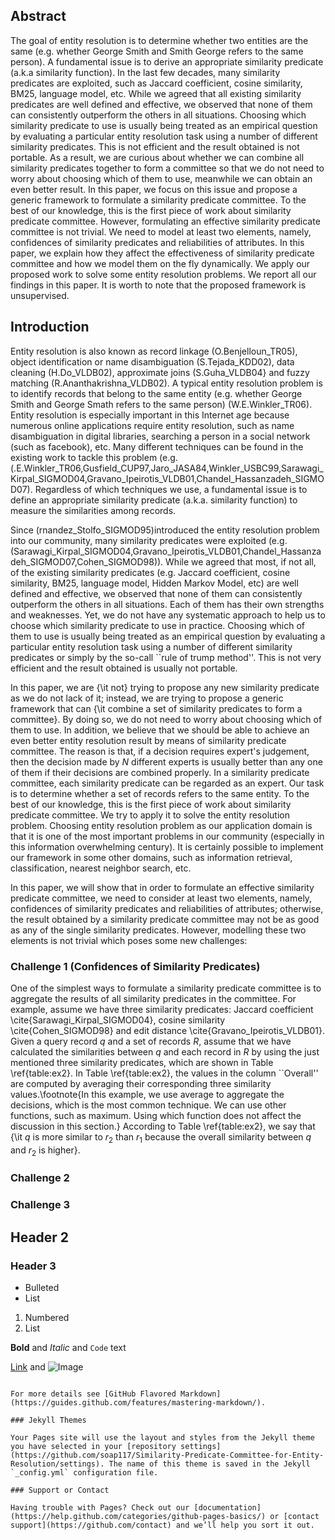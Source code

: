 ## Abstract

The goal of entity resolution is to determine whether two
entities are the same (e.g. whether George Smith and Smith George refers to the
same person). A fundamental issue is to derive an appropriate similarity
predicate (a.k.a similarity function). In the last few decades, many similarity
predicates are exploited, such as Jaccard coefficient, cosine similarity, BM25,
language model, etc. While we agreed that all existing similarity predicates are
well defined and effective, we observed that none of them can consistently
outperform the others in all situations. Choosing which similarity predicate to
use is usually being treated as an empirical question by evaluating a particular
entity resolution task using a number of different similarity predicates. This is
not efficient and the result obtained is not portable. As a result, we are
curious about whether we can combine all similarity predicates together to form a
committee so that we do not need to worry about choosing which of them to use,
meanwhile we can obtain an even better result. In this paper, we focus on this
issue and propose a generic framework to formulate a similarity predicate
committee. To the best of our knowledge, this is the first piece of work about
similarity predicate committee. However, formulating an effective similarity
predicate committee is not trivial. We need to model at least two elements,
namely, confidences of similarity predicates and reliabilities of attributes. In
this paper, we explain how they affect the effectiveness of similarity predicate
committee and how we model them on the fly dynamically. We apply our proposed
work to solve some entity resolution problems. We report all our findings in this
paper. It is worth to note that the proposed framework is
unsupervised.


## Introduction

Entity resolution is also known as record linkage (O.Benjelloun_TR05),
object identification or name disambiguation (S.Tejada_KDD02), data cleaning
(H.Do_VLDB02), approximate joins (S.Guha_VLDB04} and fuzzy matching
(R.Ananthakrishna_VLDB02). A typical entity resolution problem is to
identify records that belong to the same entity (e.g. whether George Smith and
George Smath refers to the same person) (W.E.Winkler_TR06). Entity
resolution is especially important in this Internet age because numerous online
applications require entity resolution, such as name disambiguation in digital
libraries, searching a person in a social network (such as facebook), etc. Many
different techniques can be found in the existing work to tackle this problem
(e.g.
(.E.Winkler_TR06,Gusfield_CUP97,Jaro_JASA84,Winkler_USBC99,Sarawagi_Kirpal_SIGMOD04,Gravano_Ipeirotis_VLDB01,Chandel_Hassanzadeh_SIGMOD07).
Regardless of which techniques we use, a fundamental issue is to define an
appropriate similarity predicate (a.k.a. similarity function) to measure the
similarities among records.



Since (rnandez_Stolfo_SIGMOD95)introduced the entity resolution problem
into our community, many similarity predicates were exploited (e.g.
(Sarawagi_Kirpal_SIGMOD04,Gravano_Ipeirotis_VLDB01,Chandel_Hassanzadeh_SIGMOD07,Cohen_SIGMOD98)).
While we agreed that most, if not all, of the existing similarity predicates
(e.g. Jaccard coefficient, cosine similarity, BM25, language model, Hidden Markov
Model, etc) are well defined and effective, we observed that none of them can
consistently outperform the others in all situations. Each of them has their own
strengths and weaknesses. Yet, we do not have any systematic approach to help us
to choose which similarity predicate to use in practice. Choosing which of them
to use is usually being treated as an empirical question by evaluating a
particular entity resolution task using a number of different similarity
predicates or simply by the so-call ``rule of trump method''. This is not very
efficient and the result obtained is usually not portable.



In this paper, we are {\it not} trying to propose any new similarity predicate as
we do not lack of it; instead, we are trying to propose a generic framework that
can {\it combine a set of similarity predicates to form a committee}. By doing
so, we do not need to worry about choosing which of them to use. In addition, we
believe that we should be able to achieve an even better entity resolution result
by means of similarity predicate committee. The reason is that, if a decision
requires expert's judgement, then the decision made by $N$ different experts is
usually better than any one of them if their decisions are combined properly. In
a similarity predicate committee, each similarity predicate can be regarded as an
expert. Our task is to determine whether a set of records refers to the same
entity. To the best of our knowledge, this is the first piece of work about
similarity predicate committee. We try to apply it to solve the entity resolution
problem. Choosing entity resolution problem as our application domain is that it
is one of the most important problems in our community (especially in this
information overwhelming century). It is certainly possible to implement our
framework in some other domains, such as information retrieval, classification,
nearest neighbor search, etc.


In this paper, we will show that in order to formulate an effective similarity
predicate committee, we need to consider at least two elements, namely,
confidences of similarity predicates and reliabilities of attributes; otherwise,
the result obtained by a similarity predicate committee may not be as good as any
of the single similarity predicates. However, modelling these two elements is not
trivial which poses some new challenges:


### Challenge 1 (Confidences of Similarity Predicates)
One of the simplest
ways to formulate a similarity predicate committee is to aggregate the results of
all similarity predicates in the committee. For example, assume we have three
similarity predicates: Jaccard coefficient \cite{Sarawagi_Kirpal_SIGMOD04},
cosine similarity \cite{Cohen_SIGMOD98} and edit distance
\cite{Gravano_Ipeirotis_VLDB01}. Given a query record $q$ and a set of records
$R$, assume that we have calculated the similarities between $q$ and each record
in $R$ by using the just mentioned three similarity predicates, which are shown
in Table \ref{table:ex2}. In Table \ref{table:ex2}, the values in the column
``Overall'' are computed by averaging their corresponding three similarity
values.\footnote{In this example, we use average to aggregate the decisions,
which is the most common technique. We can use other functions, such as maximum.
Using which function does not affect the discussion in this section.} According
to Table \ref{table:ex2}, we say that {\it $q$ is more similar to $r_2$ than
$r_1$ because the overall similarity between $q$ and $r_2$ is higher}.

### Challenge 2
### Challenge 3
## Header 2
### Header 3

- Bulleted
- List

1. Numbered
2. List

**Bold** and _Italic_ and `Code` text

[Link](url) and ![Image](src)
```

For more details see [GitHub Flavored Markdown](https://guides.github.com/features/mastering-markdown/).

### Jekyll Themes

Your Pages site will use the layout and styles from the Jekyll theme you have selected in your [repository settings](https://github.com/soap117/Similarity-Predicate-Committee-for-Entity-Resolution/settings). The name of this theme is saved in the Jekyll `_config.yml` configuration file.

### Support or Contact

Having trouble with Pages? Check out our [documentation](https://help.github.com/categories/github-pages-basics/) or [contact support](https://github.com/contact) and we’ll help you sort it out.
